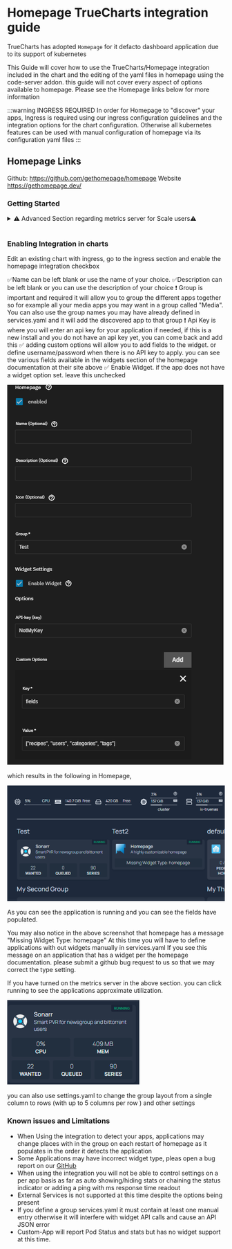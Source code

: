 # Homepage TrueCharts integration guide

TrueCharts has adopted `Homepage` for it defacto dashboard application due to its support of kubernetes

This Guide will cover how to use the TrueCharts/Homepage integration included in the chart and the editing of the yaml files in homepage using the code-server addon. this guide will not cover every aspect of options available to homepage. Please see the Homepage links below for more information

:::warning INGRESS REQUIRED
In order for Homepage to "discover" your apps, Ingress is required using our ingress configuration guidelines and the integration options for the chart configuration. Otherwise all kubernetes features can be used with manual configuration of homepage via its configuration yaml files
:::

## Homepage Links

Github: <https://github.com/gethomepage/homepage>
Website <https://gethomepage.dev/>

### Getting Started

<details>
<summary> ⚠️ Advanced Section regarding metrics server for Scale users⚠️ </summary>

If you wish to make user of the metrics components of homepage you can enable the metrics server in cobia, currently there is no gui option for this but should be in a future release. as such this does fall under advanced. its advised to make a backup before running the following command. this command will force all your apps to restart so be aware.

`midclt call -job kubernetes.update '{"metrics_server": true}'`

you can then run `k3s kubectl top pods -A` once all apps have resumed to confirm the metrics server is running properly

You can then add the following to you widgets.yaml file to add the cluster/node resources display

```yaml
- kubernetes:
    cluster:
      # Shows cluster-wide statistics
      show: true
      # Shows the aggregate CPU stats
      cpu: true
      # Shows the aggregate memory stats
      memory: true
      # Shows a custom label
      showLabel: true
      label: "ChangeMe"
    nodes:
      # Shows node-specific statistics
      show: false # Set to True in Clustered kubernetes environments
      # Shows the CPU for each node
      cpu: true
      # Shows the memory for each node
      memory: true
      # Shows the label, which is always the node name
      showLabel: true
```

which will result in the following being added
![hp kube enable check](img/cwidget.png)

and you will be able to have outputs similar to this to see mem and CPU

![metrics example](img/metricsexample.png)

:exclamation:Due to how Homepage calculates utilization for your applications this is only an approximation. the percentage is not based on your Physical CPU utilization but based on the max cpu limit for the chart, and is additive for each pod. if your chart has 2000m for the cpu limit and has 1 pod 1000m of usage will read 50%, if the chart has 2 pods each with 2000m limit it will read 25% for 1000m of usage as the pods total 4000m. Ram utilization is the total combined ram usage across all pods

</details>
<br>

### Enabling Integration in charts

Edit an existing chart with ingress, go to the ingress section and enable the homepage integration checkbox

:white_check_mark:Name can be left blank or use the name of your choice.
:white_check_mark:Description can be left blank or you can use the description of your choice
:exclamation: Group is important and required it will allow you to group the different apps together so for example all your media apps you may want in a group called "Media". You can also use the group names you may have already defined in services.yaml and it will add the discovered app to that group
:exclamation: Api Key is where you will enter an api key for your application if needed, if this is a new install and you do not have an api key yet, you can come back and add this
:white_check_mark: adding custom options will allow you to add fields to the widget. or define username/password when there is no API key to apply. you can see the various fields available in the widgets section of the homepage documentation at their site above
:white_check_mark: Enable Widget. if the app does not have a widget option set. leave this unchecked

![integration options](img/intop.png)

which results in the following in Homepage,

![example one](img/exmaple1.png)

As you can see the application is running and you can see the fields have populated.

You may also notice in the above screenshot that homepage has a message "Missing Widget Type: homepage" At this time you will have to define applications with out widgets manually in services.yaml
If you see this message on an application that has a widget per the homepage documentation. please submit a github bug request to us so that we may correct the type setting.

If you have turned on the metrics server in the above section. you can click running to see the applications approximate utilization.

![utilization example](img/utilexam.png)

you can also use settings.yaml to change the group layout from a single column to rows (with up to 5 columns per row ) and other settings

### Known issues and Limitations

- When Using the integration to detect your apps, applications may change places with in the group on each restart of homepage as it populates in the order it detects the application
- Some Applications may have incorrect widget type, pleas open a bug report on our [GitHub](https://github.com/truecharts/charts/issues)
- When using the integration you will not be able to control settings on a per app basis as far as auto showing/hiding stats or chaining the status indicator or adding a ping with ms response time readout
- External Services is not supported at this time despite the options being present
- If you define a group services.yaml it must contain at least one manual entry otherwise it will interfere with widget API calls and cause an API JSON error
- Custom-App will report Pod Status and stats but has no widget support at this time.

